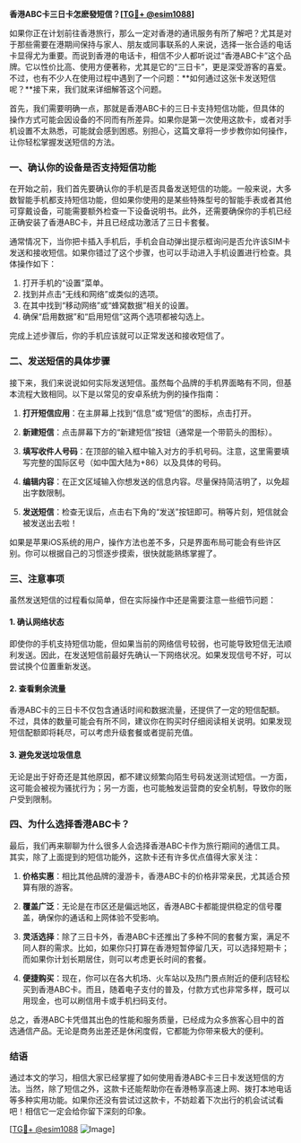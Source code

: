 **香港ABC卡三日卡怎麽發短信？[[TG💪+ @esim1088](https://t.me/s/esim1088)]**

如果你正在计划前往香港旅行，那么一定对香港的通讯服务有所了解吧？尤其是对于那些需要在港期间保持与家人、朋友或同事联系的人来说，选择一张合适的电话卡显得尤为重要。而说到香港的电话卡，相信不少人都听说过“香港ABC卡”这个品牌。它以性价比高、使用方便著称，尤其是它的“三日卡”，更是深受游客的喜爱。不过，也有不少人在使用过程中遇到了一个问题：**如何通过这张卡发送短信呢？**接下来，我们就来详细解答这个问题。

首先，我们需要明确一点，那就是香港ABC卡的三日卡支持短信功能，但具体的操作方式可能会因设备的不同而有所差异。如果你是第一次使用这款卡，或者对手机设置不太熟悉，可能就会感到困惑。别担心，这篇文章将一步步教你如何操作，让你轻松掌握发送短信的方法。

### 一、确认你的设备是否支持短信功能

在开始之前，我们首先要确认你的手机是否具备发送短信的功能。一般来说，大多数智能手机都支持短信功能，但如果你使用的是某些特殊型号的智能手表或者其他可穿戴设备，可能需要额外检查一下设备说明书。此外，还需要确保你的手机已经正确安装了香港ABC卡，并且已经成功激活了三日卡套餐。

通常情况下，当你把卡插入手机后，手机会自动弹出提示框询问是否允许该SIM卡发送和接收短信。如果你错过了这个步骤，也可以手动进入手机设置进行检查。具体操作如下：

1. 打开手机的“设置”菜单。
2. 找到并点击“无线和网络”或类似的选项。
3. 在其中找到“移动网络”或“蜂窝数据”相关的设置。
4. 确保“启用数据”和“启用短信”这两个选项都被勾选上。

完成上述步骤后，你的手机应该就可以正常发送和接收短信了。

### 二、发送短信的具体步骤

接下来，我们来说说如何实际发送短信。虽然每个品牌的手机界面略有不同，但基本流程大致相同。以下是以常见的安卓系统为例的操作指南：

1. **打开短信应用**：在主屏幕上找到“信息”或“短信”的图标，点击打开。
   
2. **新建短信**：点击屏幕下方的“新建短信”按钮（通常是一个带箭头的图标）。

3. **填写收件人号码**：在顶部的输入框中输入对方的手机号码。注意，这里需要填写完整的国际区号（如中国大陆为+86）以及具体的号码。

4. **编辑内容**：在正文区域输入你想发送的信息内容。尽量保持简洁明了，以免超出字数限制。

5. **发送短信**：检查无误后，点击右下角的“发送”按钮即可。稍等片刻，短信就会被发送出去啦！

如果是苹果iOS系统的用户，操作方法也差不多，只是界面布局可能会有些许区别。你可以根据自己的习惯逐步摸索，很快就能熟练掌握了。

### 三、注意事项

虽然发送短信的过程看似简单，但在实际操作中还是需要注意一些细节问题：

#### 1. 确认网络状态
即使你的手机支持短信功能，但如果当前的网络信号较弱，也可能导致短信无法顺利发送。因此，在发送短信前最好先确认一下网络状况。如果发现信号不好，可以尝试换个位置重新发送。

#### 2. 查看剩余流量
香港ABC卡的三日卡不仅包含通话时间和数据流量，还提供了一定的短信配额。不过，具体的数量可能会有所不同，建议你在购买时仔细阅读相关说明。如果发现短信配额即将耗尽，可以考虑升级套餐或者提前充值。

#### 3. 避免发送垃圾信息
无论是出于好奇还是其他原因，都不建议频繁向陌生号码发送测试短信。一方面，这可能会被视为骚扰行为；另一方面，也可能触发运营商的安全机制，导致你的账户受到限制。

### 四、为什么选择香港ABC卡？

最后，我们再来聊聊为什么很多人会选择香港ABC卡作为旅行期间的通信工具。其实，除了上面提到的短信功能外，这款卡还有许多优点值得大家关注：

1. **价格实惠**：相比其他品牌的漫游卡，香港ABC卡的价格非常亲民，尤其适合预算有限的游客。
   
2. **覆盖广泛**：无论是在市区还是偏远地区，香港ABC卡都能提供稳定的信号覆盖，确保你的通话和上网体验不受影响。

3. **灵活选择**：除了三日卡外，香港ABC卡还推出了多种不同的套餐方案，满足不同人群的需求。比如，如果你只打算在香港短暂停留几天，可以选择短期卡；而如果你计划长期居住，则可以考虑更长时间的套餐。

4. **便捷购买**：现在，你可以在各大机场、火车站以及热门景点附近的便利店轻松买到香港ABC卡。而且，随着电子支付的普及，付款方式也非常多样，既可以用现金，也可以刷信用卡或手机扫码支付。

总之，香港ABC卡凭借其出色的性能和服务质量，已经成为众多旅客心目中的首选通信产品。无论是商务出差还是休闲度假，它都能为你带来极大的便利。

### 结语

通过本文的学习，相信大家已经掌握了如何使用香港ABC卡三日卡发送短信的方法。当然，除了短信之外，这款卡还能帮助你在香港畅享高速上网、拨打本地电话等多种实用功能。如果你还没有尝试过这款卡，不妨趁着下次出行的机会试试看吧！相信它一定会给你留下深刻的印象。

[[TG💪+ @esim1088](https://t.me/s/esim1088) ![Image](https://i.postimg.cc/4NQfJmqS/Snipaste-2025-05-13-00-14-12.png)]